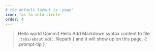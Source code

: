 ```yaml
---
# the default layout is 'page'
icon: fas fa-info-circle
order: 4
---
```


> Hello world Commit Hello Add Markdown syntax content to file `_tabs/about.md`{: .filepath } and it will show up on this page.
{: .prompt-tip }
